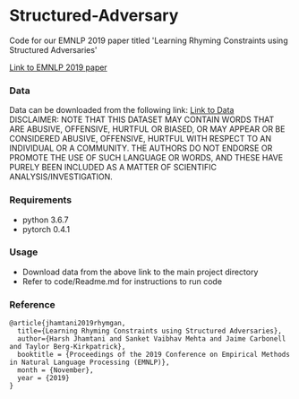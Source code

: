 # Structured-Adversary

Code for our EMNLP 2019 paper titled 'Learning Rhyming Constraints using Structured Adversaries'

[Link to EMNLP 2019 paper](https://arxiv.org/abs/1909.06743)


### Data
Data can be downloaded from the following link: [Link to Data](https://drive.google.com/drive/folders/1Cn8biL-K2kSPQ4RbxMfTCI377sDTxgID?usp=sharing) </br>
DISCLAIMER: NOTE THAT THIS DATASET MAY CONTAIN WORDS THAT ARE ABUSIVE, OFFENSIVE, HURTFUL OR BIASED, OR MAY APPEAR OR BE CONSIDERED ABUSIVE, OFFENSIVE, HURTFUL WITH RESPECT TO AN INDIVIDUAL OR A COMMUNITY. THE AUTHORS DO NOT ENDORSE OR PROMOTE THE USE OF SUCH LANGUAGE OR WORDS, AND THESE HAVE PURELY BEEN INCLUDED AS A MATTER OF SCIENTIFIC ANALYSIS/INVESTIGATION.


### Requirements

- python 3.6.7
- pytorch 0.4.1


### Usage

- Download data from the above link to the main project directory
- Refer to code/Readme.md for instructions to run code


### Reference

```
@article{jhamtani2019rhymgan,
  title={Learning Rhyming Constraints using Structured Adversaries},
  author={Harsh Jhamtani and Sanket Vaibhav Mehta and Jaime Carbonell and Taylor Berg-Kirkpatrick},
  booktitle = {Proceedings of the 2019 Conference on Empirical Methods in Natural Language Processing (EMNLP)},
  month = {November},
  year = {2019}
}
```

